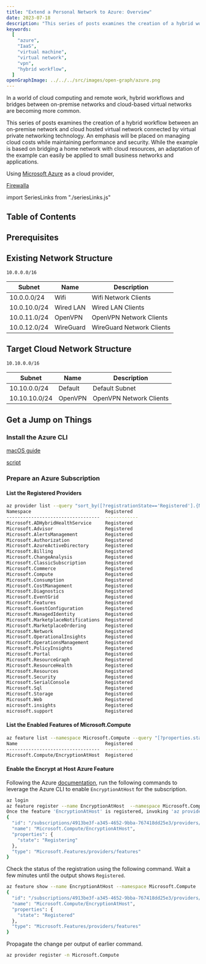 ```yaml
---
title: "Extend a Personal Network to Azure: Overview"
date: 2023-07-18
description: "This series of posts examines the creation of a hybrid workflow between an on-premise network and cloud hosted virtual network connected by virtual private networking technology. An emphasis will be placed on managing cloud costs while maintaining performance and security. While the example is based on bridging a home network with cloud resources, an adaptation of the example can easily be applied to small business networks and applications."
keywords:
  [
    "azure",
    "IaaS",
    "virtual machine",
    "virtual network",
    "vpn",
    "hybrid workflow",
  ]
openGraphImage: ../../../src/images/open-graph/azure.png
---
```


In a world of cloud computing and remote work, hybrid workflows and bridges
between on-premise networks and cloud-based virtual networks are becoming
more common.

This series of posts examines the creation of a hybrid workflow between an
on-premise network and cloud hosted virtual network connected by virtual
private networking technology. An emphasis will be placed on managing cloud
costs while maintaining performance and security. While the example is based
on bridging a home network with cloud resources, an adaptation of the example
can easily be applied to small business networks and applications.

Using [Microsoft Azure](https://azure.microsoft.com/en-us) as a cloud provider,

[Firewalla](https://firewalla.com)

import SeriesLinks from "./seriesLinks.js"

<SeriesLinks />

## Table of Contents

## Prerequisites

## Existing Network Structure

`10.0.0.0/16`

| Subnet       | Name      | Description               |
| ------------ | --------- | ------------------------- |
| 10.0.0.0/24  | Wifi      | Wifi Network Clients      |
| 10.0.10.0/24 | Wired LAN | Wired LAN Clients         |
| 10.0.11.0/24 | OpenVPN   | OpenVPN Network Clients   |
| 10.0.12.0/24 | WireGuard | WireGuard Network Clients |

## Target Cloud Network Structure

`10.10.0.0/16`

| Subnet        | Name    | Description             |
| ------------- | ------- | ----------------------- |
| 10.10.0.0/24  | Default | Default Subnet          |
| 10.10.10.0/24 | OpenVPN | OpenVPN Network Clients |

## Get a Jump on Things

### Install the Azure CLI

[macOS guide](https://learn.microsoft.com/en-us/cli/azure/install-azure-cli-macos)

[script](https://github.com/jpfulton/example-linux-configs/blob/main/home/jpfulton/install-az-cli-with-extensions.sh)

### Prepare an Azure Subscription

#### List the Registered Providers

```bash {13, 23}{outputLines:2-37}{numberLines: true}
az provider list --query "sort_by([?registrationState=='Registered'].{Namespace: namespace, Registered: registrationState}, &Namespace)" -o table
Namespace                           Registered
----------------------------------  ------------
Microsoft.ADHybridHealthService     Registered
Microsoft.Advisor                   Registered
Microsoft.AlertsManagement          Registered
Microsoft.Authorization             Registered
Microsoft.AzureActiveDirectory      Registered
Microsoft.Billing                   Registered
Microsoft.ChangeAnalysis            Registered
Microsoft.ClassicSubscription       Registered
Microsoft.Commerce                  Registered
Microsoft.Compute                   Registered
Microsoft.Consumption               Registered
Microsoft.CostManagement            Registered
Microsoft.Diagnostics               Registered
Microsoft.EventGrid                 Registered
Microsoft.Features                  Registered
Microsoft.GuestConfiguration        Registered
Microsoft.ManagedIdentity           Registered
Microsoft.MarketplaceNotifications  Registered
Microsoft.MarketplaceOrdering       Registered
Microsoft.Network                   Registered
Microsoft.OperationalInsights       Registered
Microsoft.OperationsManagement      Registered
Microsoft.PolicyInsights            Registered
Microsoft.Portal                    Registered
Microsoft.ResourceGraph             Registered
Microsoft.ResourceHealth            Registered
Microsoft.Resources                 Registered
Microsoft.Security                  Registered
Microsoft.SerialConsole             Registered
Microsoft.Sql                       Registered
Microsoft.Storage                   Registered
Microsoft.Web                       Registered
microsoft.insights                  Registered
microsoft.support                   Registered
```

#### List the Enabled Features of Microsoft.Compute

```bash {4}{outputLines: 2-4}{numberLines: true}
az feature list --namespace Microsoft.Compute --query "[?properties.state=='Registered'].{Name: name, Registered: properties.state}" -o table
Name                                Registered
----------------------------------  ------------
Microsoft.Compute/EncryptionAtHost  Registered
```

#### Enable the Encrypt at Host Azure Feature

Following the Azure
[documentation](https://learn.microsoft.com/en-us/azure/virtual-machines/disks-enable-host-based-encryption-portal?tabs=azure-cli),
run the following commands to leverage the Azure CLI to enable
`EncryptionAtHost` for the subscription.

```bash {outputLines: 3-11}
az login
az feature register --name EncryptionAtHost  --namespace Microsoft.Compute
Once the feature 'EncryptionAtHost' is registered, invoking 'az provider register -n Microsoft.Compute' is required to get the change propagated
{
  "id": "/subscriptions/4913be3f-a345-4652-9bba-767418dd25e3/providers/Microsoft.Features/providers/Microsoft.Compute/features/EncryptionAtHost",
  "name": "Microsoft.Compute/EncryptionAtHost",
  "properties": {
    "state": "Registering"
  },
  "type": "Microsoft.Features/providers/features"
}
```

Check the status of the registration using the following command.
Wait a few minutes until the output shows `Registered`.

```bash {outputLines: 2-9}
az feature show --name EncryptionAtHost --namespace Microsoft.Compute
{
  "id": "/subscriptions/4913be3f-a345-4652-9bba-767418dd25e3/providers/Microsoft.Features/providers/Microsoft.Compute/features/EncryptionAtHost",
  "name": "Microsoft.Compute/EncryptionAtHost",
  "properties": {
    "state": "Registered"
  },
  "type": "Microsoft.Features/providers/features"
}
```

Propagate the change per output of earlier command.

```bash
az provider register -n Microsoft.Compute
```
